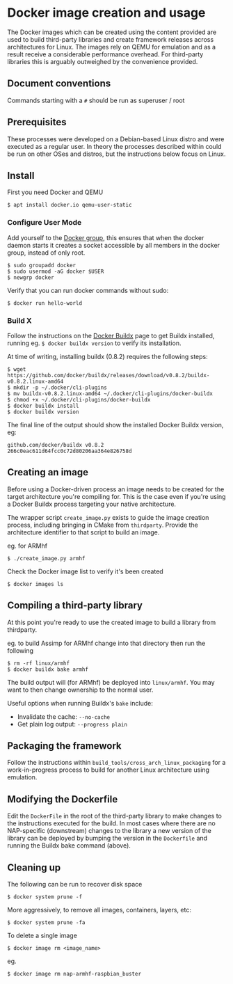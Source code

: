 # Docker image creation and usage

The Docker images which can be created using the content provided are used to build third-party libraries and create framework releases across architectures for Linux. The images rely on QEMU for emulation and as a result receive a considerable performance overhead. For third-party libraries this is arguably outweighed by the convenience provided.

## Document conventions

Commands starting with a `#` should be run as superuser / root

## Prerequisites

These processes were developed on a Debian-based Linux distro and were executed as a regular user. In theory the processes described within could be run on other OSes and distros, but the instructions below focus on Linux.

## Install

First you need Docker and QEMU

``` shell
$ apt install docker.io qemu-user-static
```

### Configure User Mode

Add yourself to the [Docker group](https://docs.docker.com/engine/install/linux-postinstall/), this ensures that when the docker daemon starts it creates a socket accessible by all members in the docker group, instead of only root.

```shell
$ sudo groupadd docker
$ sudo usermod -aG docker $USER       
$ newgrp docker 
```

Verify that you can run docker commands without sudo:

```shell
$ docker run hello-world
```

### Build X

Follow the instructions on the [Docker Buildx](https://docs.docker.com/build/buildx/install//) page to get Buildx installed, running eg. `$ docker buildx version` to verify its installation.

At time of writing, installing buildx (0.8.2) requires the following steps:

``` shell
$ wget https://github.com/docker/buildx/releases/download/v0.8.2/buildx-v0.8.2.linux-amd64
$ mkdir -p ~/.docker/cli-plugins
$ mv buildx-v0.8.2.linux-amd64 ~/.docker/cli-plugins/docker-buildx
$ chmod +x ~/.docker/cli-plugins/docker-buildx
$ docker buildx install
$ docker buildx version
```

The final line of the output should show the installed Docker Buildx version, eg:

```
github.com/docker/buildx v0.8.2 266c0eac611d64fcc0c72d80206aa364e826758d
```

## Creating an image

Before using a Docker-driven process an image needs to be created for the target architecture you're compiling for. This is the case even if you're using a Docker Buildx process targeting your native architecture.

The wrapper script `create_image.py` exists to guide the image creation process, including bringing in CMake from `thirdparty`. Provide the architecture identifier to that script to build an image.

eg. for ARMhf
``` shell
$ ./create_image.py armhf
```

Check the Docker image list to verify it's been created

``` shell
$ docker images ls
```

## Compiling a third-party library

At this point you're ready to use the created image to build a library from thirdparty.

eg. to build Assimp for ARMhf change into that directory then run the following

``` shell
$ rm -rf linux/armhf
$ docker buildx bake armhf
```

The build output will (for ARMhf) be deployed into `linux/armhf`. You may want to then change ownership to the normal user.

Useful options when running Buildx's `bake` include:

* Invalidate the cache: `--no-cache`
* Get plain log output: `--progress plain`

## Packaging the framework

Follow the instructions within `build_tools/cross_arch_linux_packaging` for a work-in-progress process to build for another Linux architecture using emulation.

## Modifying the Dockerfile

Edit the `DockerFile` in the root of the third-party library to make changes to the instructions executed for the build. In most cases where there are no NAP-specific (downstream) changes to the library a new version of the library can be deployed by bumping the version in the `Dockerfile` and running the Buildx bake command (above).

## Cleaning up

The following can be run to recover disk space
``` shell
$ docker system prune -f
```

More aggressively, to remove all images, containers, layers, etc:
``` shell
$ docker system prune -fa
```

To delete a single image
``` shell
$ docker image rm <image_name>
```

eg. 
``` shell
$ docker image rm nap-armhf-raspbian_buster
```
